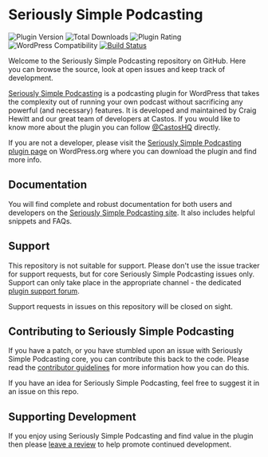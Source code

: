 # Seriously Simple Podcasting

![Plugin Version](https://img.shields.io/wordpress/plugin/v/seriously-simple-podcasting.svg)
![Total Downloads](https://img.shields.io/wordpress/plugin/dt/seriously-simple-podcasting.svg)
![Plugin Rating](https://img.shields.io/wordpress/plugin/r/seriously-simple-podcasting.svg)
![WordPress Compatibility](https://img.shields.io/wordpress/v/seriously-simple-podcasting.svg)
[![Build Status](https://scrutinizer-ci.com/g/hlashbrooke/Seriously-Simple-Podcasting/badges/build.png?b=master)](https://scrutinizer-ci.com/g/hlashbrooke/Seriously-Simple-Podcasting/build-status/master)

Welcome to the Seriously Simple Podcasting repository on GitHub. Here you can browse the source, look at open issues and keep track of development.

[Seriously Simple Podcasting](http://www.castos.com/seriously-simple-podcasting) is a podcasting plugin for WordPress that takes the complexity out of running your own podcast without sacrificing any powerful (and necessary) features. It is developed and maintained by Craig Hewitt and our great team of developers at Castos. If you would like to know more about the plugin you can follow [@CastosHQ](https://twitter.com/castoshq) directly.

If you are not a developer, please visit the [Seriously Simple Podcasting plugin page](https://wordpress.org/plugins/seriously-simple-podcasting/) on WordPress.org where you can download the plugin and find more info.

## Documentation
You will find complete and robust documentation for both users and developers on the [Seriously Simple Podcasting site](https://support.castos.com/hc/en-us/). It also includes helpful snippets and FAQs.

## Support
This repository is not suitable for support. Please don't use the issue tracker for support requests, but for core Seriously Simple Podcasting issues only. Support can only take place in the appropriate channel - the dedicated [plugin support forum](http://wordpress.org/support/plugin/seriously-simple-podcasting).

Support requests in issues on this repository will be closed on sight.

## Contributing to Seriously Simple Podcasting
If you have a patch, or you have stumbled upon an issue with Seriously Simple Podcasting core, you can contribute this back to the code. Please read the [contributor guidelines](https://github.com/thecraighewitt/Seriously-Simple-Podcasting/blob/master/CONTRIBUTING.md) for more information how you can do this.

If you have an idea for Seriously Simple Podcasting, feel free to suggest it in an issue on this repo.

## Supporting Development
If you enjoy using Seriously Simple Podcasting and find value in the plugin then please [leave a review](https://wordpress.org/support/view/plugin-reviews/seriously-simple-podcasting?rate=5#postform) to help promote continued development.
